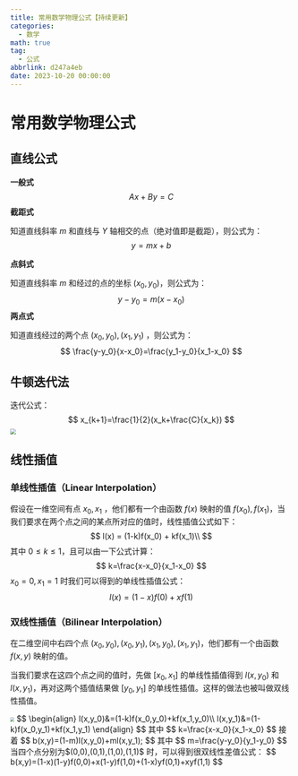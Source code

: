 ```yaml
---
title: 常用数学物理公式【持续更新】
categories:
  - 数学
math: true
tag:
  - 公式
abbrlink: d247a4eb
date: 2023-10-20 00:00:00
---
```




# 常用数学物理公式

## 直线公式

**一般式**
$$
Ax + By = C
$$
**截距式**

知道直线斜率 $m$ 和直线与 $Y$ 轴相交的点（绝对值即是截距），则公式为：
$$
y=mx+b
$$

**点斜式**

知道直线斜率 $m$ 和经过的点的坐标 $(x_0,y_0)$，则公式为：
$$
y-y_0=m(x-x_0)
$$
**两点式**

知道直线经过的两个点 $(x_0, y_0),(x_1,y_1)$ ，则公式为：
$$
\frac{y-y_0}{x-x_0}=\frac{y_1-y_0}{x_1-x_0}
$$

## 牛顿迭代法

迭代公式：
$$
x_{k+1}=\frac{1}{2}(x_k+\frac{C}{x_k})
$$
<img src="https://img.ashechol.top/picgo/image_E3XA23atbS.png" style="zoom:60%;" />

## 线性插值

### 单线性插值（Linear Interpolation）



假设在一维空间有点 $x_0,x_1$ ，他们都有一个由函数 $f(x)$ 映射的值 $f(x_0),f(x_1)$，当我们要求在两个点之间的某点所对应的值时，线性插值公式如下：
$$
l(x) = (1-k)f(x_0) + kf(x_1)\\
$$
其中 $0\leq k\leq 1$，且可以由一下公式计算：
$$
k=\frac{x-x_0}{x_1-x_0}
$$
$x_0=0,x_1=1$ 时我们可以得到的单线性插值公式：
$$
l(x)=(1-x)f(0)+xf(1)
$$

### 双线性插值（Bilinear Interpolation）

在二维空间中右四个点 $(x_0,y_0),(x_0,y_1),(x_1,y_0),(x_1,y_1)$，他们都有一个由函数 $f(x,y)$ 映射的值。

当我们要求在这四个点之间的值时，先做 $[x_0,x_1]$ 的单线性插值得到 $l(x,y_0)$ 和 $l(x,y_1)$，再对这两个插值结果做 $[y_0,y_1]$ 的单线性插值。这样的做法也被叫做双线性插值。

<img src="https://img.ashechol.top/picgo/bilinear_interpolation.png" style="zoom:45%;" />
$$
\begin{align}
l(x,y_0)&=(1-k)f(x_0,y_0)+kf(x_1,y_0)\\
l(x,y_1)&=(1-k)f(x_0,y_1)+kf(x_1,y_1)
\end{align}
$$
其中
$$
k=\frac{x-x_0}{x_1-x_0}
$$
接着
$$
b(x,y)=(1-m)l(x,y_0)+ml(x,y_1);
$$
其中
$$
m=\frac{y-y_0}{y_1-y_0}
$$
当四个点分别为$(0,0),(0,1),(1,0),(1,1)$ 时，可以得到很双线性差值公式：
$$
b(x,y)=(1-x)(1-y)f(0,0)+x(1-y)f(1,0)+(1-x)yf(0,1)+xyf(1,1)
$$

